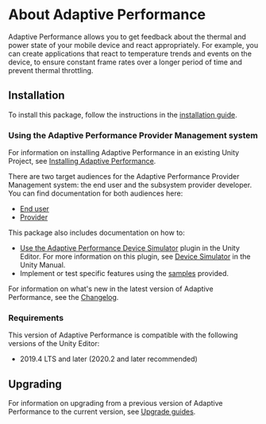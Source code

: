 # About Adaptive Performance

Adaptive Performance allows you to get feedback about the thermal and power state of your mobile device and react appropriately. For example, you can create applications that react to temperature trends and events on the device, to ensure constant frame rates over a longer period of time and prevent thermal throttling.

## Installation

To install this package, follow the instructions in the [installation guide](installing-and-configuring.md).

### Using the Adaptive Performance Provider Management system

For information on installing Adaptive Performance in an existing Unity Project, see [Installing Adaptive Performance](installing-and-configuring.md).

There are two target audiences for the Adaptive Performance Provider Management system: the end user and the subsystem provider developer. You can find documentation for both audiences here:

* [End user](./user-guide.md)
* [Provider](./provider.md)

This package also includes documentation on how to:

* [Use the Adaptive Performance Device Simulator](simulator.md) plugin in the Unity Editor. For more information on this plugin, see [Device Simulator](https://docs.unity3d.com/Packages/com.unity.device-simulator@latest) in the Unity Manual.
* Implement or test specific features using the [samples](samples-guide.md) provided.

For information on what's new in the latest version of Adaptive Performance, see the [Changelog](../changelog/CHANGELOG.html).

### Requirements

This version of Adaptive Performance is compatible with the following versions of the Unity Editor:

* 2019.4 LTS and later (2020.2 and later recommended)

## Upgrading
For information on upgrading from a previous version of Adaptive Performance to the current version, see  [Upgrade guides](upgrade-guides.md).
